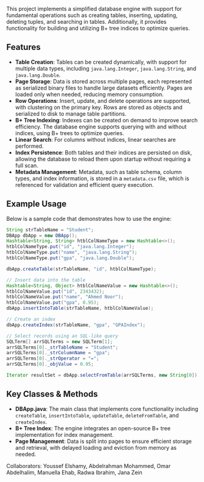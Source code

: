 



This project implements a simplified database engine with support for fundamental operations such as creating tables, inserting, updating, deleting tuples, and searching in tables. Additionally, it provides functionality for building and utilizing B+ tree indices to optimize queries.

## Features

- **Table Creation**: Tables can be created dynamically, with support for multiple data types, including `java.lang.Integer`, `java.lang.String`, and `java.lang.Double`.
- **Page Storage**: Data is stored across multiple pages, each represented as serialized binary files to handle large datasets efficiently. Pages are loaded only when needed, reducing memory consumption.
- **Row Operations**: Insert, update, and delete operations are supported, with clustering on the primary key. Rows are stored as objects and serialized to disk to manage table partitions.
- **B+ Tree Indexing**: Indexes can be created on demand to improve search efficiency. The database engine supports querying with and without indices, using B+ trees to optimize queries.
- **Linear Search**: For columns without indices, linear searches are performed.
- **Index Persistence**: Both tables and their indices are persisted on disk, allowing the database to reload them upon startup without requiring a full scan.
- **Metadata Management**: Metadata, such as table schema, column types, and index information, is stored in a `metadata.csv` file, which is referenced for validation and efficient query execution.

## Example Usage

Below is a sample code that demonstrates how to use the engine:

```java
String strTableName = "Student";
DBApp dbApp = new DBApp();
Hashtable<String, String> htblColNameType = new Hashtable<>();
htblColNameType.put("id", "java.lang.Integer");
htblColNameType.put("name", "java.lang.String");
htblColNameType.put("gpa", "java.lang.Double");

dbApp.createTable(strTableName, "id", htblColNameType);

// Insert data into the table
Hashtable<String, Object> htblColNameValue = new Hashtable<>();
htblColNameValue.put("id", 2343432);
htblColNameValue.put("name", "Ahmed Noor");
htblColNameValue.put("gpa", 0.95);
dbApp.insertIntoTable(strTableName, htblColNameValue);

// Create an index
dbApp.createIndex(strTableName, "gpa", "GPAIndex");

// Select records using an SQL-like query
SQLTerm[] arrSQLTerms = new SQLTerm[1];
arrSQLTerms[0]._strTableName = "Student";
arrSQLTerms[0]._strColumnName = "gpa";
arrSQLTerms[0]._strOperator = "=";
arrSQLTerms[0]._objValue = 0.95;

Iterator resultSet = dbApp.selectFromTable(arrSQLTerms, new String[0]);
```

## Key Classes & Methods

- **DBApp.java**: The main class that implements core functionality including `createTable`, `insertIntoTable`, `updateTable`, `deleteFromTable`, and `createIndex`.
- **B+ Tree Index**: The engine integrates an open-source B+ tree implementation for index management.
- **Page Management**: Data is split into pages to ensure efficient storage and retrieval, with delayed loading and eviction from memory as needed.

Collaborators: Youssef Elshamy, Abdelrahman Mohammed, Omar Abdelhalim, Manuella Ehab, Radwa Ibrahim, Jana Zein


